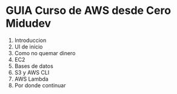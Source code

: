 # GUIA Curso de AWS desde Cero Midudev
1. Introduccion
2. UI de inicio
3. Como no quemar dinero
4. EC2
5. Bases de datos
6. S3 y AWS CLI
7. AWS Lambda
8. Por donde continuar
